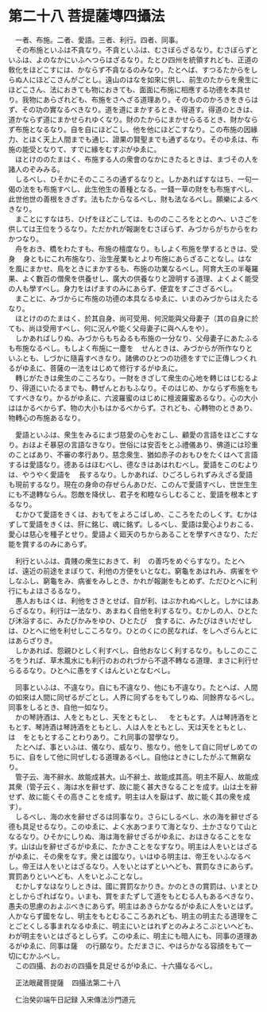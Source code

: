 # 第二十八 菩提薩塼四攝法
　一者、布施。二者、愛語。三者、利行。四者、同事。  
　その布施といふは不貪なり。不貪といふは、むさぼらざるなり。むさぼらずといふは、よのなかにいふへつらはざるなり。たとひ四州を統領すれども、正道の敎化をほどこすには、かならず不貪なるのみなり。たとへば、すつるたからをしらぬ人にほどこさんがごとし。遠山のはなを如來に供し、前生のたからを衆生にほどこさん、法におきても物におきても、面面に布施に相應する功德を本具せり。我物にあらざれども、布施をさへざる道理あり。そのもののかろきをきらはず、その功の實なるべきなり。道を道にまかするとき、得道す。得道のときは、道かならず道にまかせられゆくなり。財のたからにまかせらるるとき、財かならず布施となるなり。自を自にほどこし、他を他にほどこすなり。この布施の因緣力、とほく天上人間までも通じ、證果の賢聖までも通ずるなり。そのゆゑは、布施の能受となりて、すでに緣をむすぶがゆゑに。  
　ほとけののたまはく、布施する人の衆會のなかにきたるときは、まづその人を諸人のぞみみる。  
　しるべし、ひそかにそのこころの通ずるなりと。しかあればすなはち、一句一偈の法をも布施すべし、此生他生の善種となる。一錢一草の財をも布施すべし、此世他世の善根をきざす。法もたからなるべし、財も法なるべし。願樂によるべきなり。  
　まことにすなはち、ひげをほどこしては、もののこころをととのへ、いさごを供しては王位をうるなり。ただかれが報謝をむさぼらず、みづからがちからをわかつなり。  
　舟をおき、橋をわたすも、布施の檀度なり。もしよく布施を學するときは、受身<img width="16" height="16" src="_cI1YBsQ.png" border="0">身ともにこれ布施なり、治生産業もとより布施にあらざることなし。はなを風にまかせ、鳥をときにまかするも、布施の功業なるべし。阿育大王の半菴羅果、よく數百の僧衆を供養せし、廣大の供養なりと證明する道理、よくよく能受の人も學すべし。身力をはげますのみにあらず、便宜をすごさざるべし。  
　まことに、みづからに布施の功德の本具なるゆゑに、いまのみづからはえたるなり。  
　ほとけののたまはく、於其自身、尚可受用、何況能與父母妻子（其の自身に於ても、尚ほ受用すべし、何に況んや能く父母妻子に與へんをや）。  
　しかあればしりぬ、みづからもちゐるも布施の一分なり、父母妻子にあたふるも布施なるべし。もしよく布施に一塵を<img width="16" height="16" src="_cI1YBsQ.png" border="0">せんときは、みづからが所作なりといふとも、しづかに隨喜すべきなり。諸佛のひとつの功德をすでに正傳しつくれるがゆゑに、菩薩の一法をはじめて修行するがゆゑに。  
　轉じがたきは衆生のこころなり。一財をきざして衆生の心地を轉じはじむるより、得道にいたるまでも、轉ぜんとおもふなり。そのはじめ、かならず布施をもてすべきなり。かるがゆゑに、六波羅蜜のはじめに檀波羅蜜あるなり。心の大小ははかるべからず、物の大小もはかるべからず。されども、心轉物のときあり、物轉心の布施あるなり。  
  
　愛語といふは、衆生をみるにまづ慈愛の心をおこし、顧愛の言語をほどこすなり。おほよそ暴惡の言語なきなり。世俗には安否をとふ禮儀あり、佛道には珍重のことばあり、不審の孝行あり。慈念衆生、猶如赤子のおもひをたくはへて言語するは愛語なり。德あるはほむべし、德なきはあはれむべし。愛語をこのむよりは、やうやく愛語を<img width="16" height="16" src="_cKCt5ys.png" border="0">長するなり。しかあれば、ひごろしられずみえざる愛語も現前するなり。現在の身命の存ぜらんあひだ、このんで愛語すべし、世世生生にも不退轉ならん。怨敵を降伏し、君子を和睦ならしむること、愛語を根本とするなり。  
　むかひて愛語をきくは、おもてをよろこばしめ、こころをたのしくす。むかはずして愛語をきくは、肝に銘じ、魂に銘ず。しるべし、愛語は愛心よりおこる、愛心は慈心を種子とせり。愛語よく廻天のちからあることを學すべきなり、ただ能を賞するのみにあらず。  
  
　利行といふは、貴賤の衆生におきて、利<img width="16" height="16" src="_cBiMY0T.png" border="0">の善巧をめぐらすなり。たとへば、遠近の前途をまぼりて、利他の方便をいとなむ。窮龜をあはれみ、病雀をやしなふし、窮龜をみ、病雀をみしとき、かれが報謝をもとめず、ただひとへに利行にもよほさるるなり。  
　愚人おもはくは、利他をさきとせば、自が利、はぶかれぬべしと。しかにはあらざるなり。利行は一法なり、あまねく自他を利するなり。むかしの人、ひとたび沐浴するに、みたびかみをゆひ、ひとたび<img width="16" height="16" src="_cjzfXVS.png" border="0">食するに、みたびはきいだせしは、ひとへに他を利せしこころなり。ひとのくにの民なれば、をしへざらんとにはあらざりき。  
　しかあれば、怨親ひとしく利すべし、自他おなじく利するなり。もしこのこころをうれば、草木風水にも利行のおのれづから不退不轉なる道理、まさに利行せらるるなり。ひとへに愚をすくはんといとなむべし。  
  
　同事といふは、不違なり。自にも不違なり、他にも不違なり。たとへば、人間の如來は人間に同ぜるがごとし。人界に同ずるをもてしりぬ、同餘界なるべし。同事をしるとき、自他一如なり。  
　かの琴詩酒は、人をともとし、天をともとし、<img width="16" height="16" src="_cWzm3Cs.png" border="0">をともとす。人は琴詩酒をともとす、琴詩酒は琴詩酒をともとし、人は人をともとし、天は天をともとし、<img width="16" height="16" src="_cWzm3Cs.png" border="0">は<img width="16" height="16" src="_cWzm3Cs.png" border="0">をともとすることわりあり。これ同事の習󠄁學なり。  
　たとへば、事といふは、儀なり、威なり、態なり。他をして自に同ぜしめてのちに、自をして他に同ぜしむる道理あるべし。自他はときにしたがふて無窮なり。  
　管子云、海不辭水、故能成甚大。山不辭土、故能成其高。明主不厭人、故能成其衆（管子云く、海は水を辭せず、故に能く甚大きなることを成す。山は土を辭せず、故に能くその高きことを成す。明主は人を厭はず、故に能く其の衆を成す）。  
　しるべし、海の水を辭せざるは同事なり。さらにしるべし、水の海を辭せざる德も具足せるなり。このゆゑに、よく水あつまりて海となり、土かさなりて山となるなり。ひそかにしりぬ、海は海を辭せざるがゆゑに、おほきなることをなす。山は山を辭せざるがゆゑに、たかきことをなすなり。明主は人をいとはざるがゆゑに、その衆をなす。衆とは國なり。いはゆる明主は、帝王をいふなるべし。帝王は人をいとはざるなり。人をいとはずといへども、賞罰なきにあらず。賞罰ありといへども、人をいとふことなし。  
　むかしすなほなりしときは、國に賞罰なかりき。かのときの賞罰は、いまとひとしからざればなり。いまも、賞をまたずして道をもとむる人もあるべきなり、愚夫の思慮のおよぶべきにあらず。明主はあきらかなるがゆゑに人をいとはず。人かならず國をなし、明主をもとむるこころあれども、明主の明主たる道理をことごとくしる事まれなるゆゑに、明主にいとはれずとのみよろこぶといへども、わが明主をいとはざるとしらず。このゆゑに、明主にも暗人にも、同事の道理あるがゆゑに、同事は薩<img width="16" height="16" src="_cd7kG4E.png" border="0">の行願なり。ただまさに、やはらかなる容顔をもて一切にむかふべし。  
　この四攝、おのおの四攝を具足せるがゆゑに、十六攝なるべし。  
  
　正法眼藏菩提薩<img width="16" height="16" src="_cd7kG4E.png" border="0">四攝法第二十八  
  
　仁治癸卯端午日記録     入宋傳法沙門道元